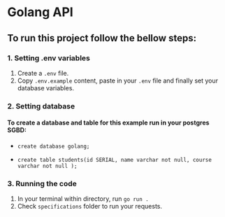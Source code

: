 # Golang API

## To run this project follow the bellow steps:

### 1. Setting .env variables
1. Create a `.env` file. 
1. Copy `.env.example` content, paste in your `.env` file and finally set your database variables.

### 2. Setting database

#### To create a database and table for this example run in your postgres SGBD:

* `create database golang;`

* `create table students(id SERIAL, name varchar not null, course varchar not null );`

### 3. Running the code

1. In your terminal within directory, run `go run .`
1. Check `specifications` folder to run your requests.
